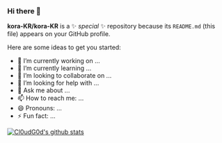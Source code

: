### Hi there 👋


**kora-KR/kora-KR** is a ✨ _special_ ✨ repository because its `README.md` (this file) appears on your GitHub profile.

Here are some ideas to get you started:

- 🔭 I’m currently working on ...
- 🌱 I’m currently learning ...
- 👯 I’m looking to collaborate on ...
- 🤔 I’m looking for help with ...
- 💬 Ask me about ...
- 📫 How to reach me: ...
- 😄 Pronouns: ...
- ⚡ Fun fact: ...

[![Cl0udG0d's github stats](https://github-readme-stats.vercel.app/api?username=kora-KR)](https://github.com/anuraghazra/github-readme-stats)
